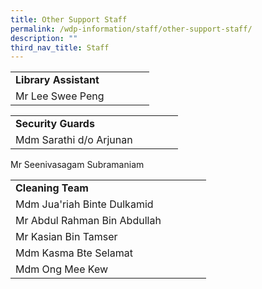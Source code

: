```yaml
---
title: Other Support Staff
permalink: /wdp-information/staff/other-support-staff/
description: ""
third_nav_title: Staff
---
```

|  | |  |  | |
|---|---|---|---|---|
| **Library Assistant** | 
Mr Lee Swee Peng |

|  | |  |  | |
|---|---|---|---|---|
| **Security Guards** | 
Mdm Sarathi d/o Arjunan |
Mr Seenivasagam Subramaniam

|  | |  |  | |
|---|---|---|---|---|
| **Cleaning Team** | 
Mdm Jua'riah Binte Dulkamid |
Mr Abdul Rahman Bin Abdullah |
Mr Kasian Bin Tamser |
Mdm Kasma Bte Selamat |
Mdm Ong Mee Kew |